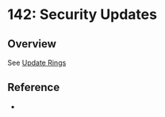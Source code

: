 # 142: Security Updates

## Overview

See [Update Rings](https://microsoft.github.io/zerotrustassessment/docs/workshop-guidance/devices/RMD_141)

## Reference

* 

